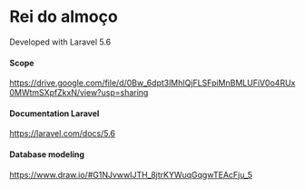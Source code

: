 # Rei do almoço

Developed with Laravel 5.6

#### Scope
https://drive.google.com/file/d/0Bw_6dpt3lMhIQjFLSFpiMnBMLUFiV0o4RUx0MWtmSXpfZkxN/view?usp=sharing

#### Documentation Laravel
https://laravel.com/docs/5.6

#### Database modeling
https://www.draw.io/#G1NJvwwIJTH_8jtrKYWuqGqgwTEAcFju_5